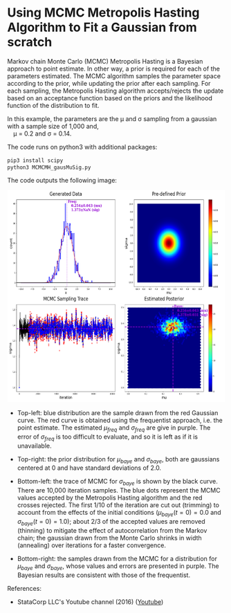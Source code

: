 # Using MCMC Metropolis Hasting Algorithm to Fit a Gaussian from scratch

Markov chain Monte Carlo (MCMC) Metropolis Hasting is a Bayesian approach to point estimate. In other way, a prior is required for each of the parameters estimated. The MCMC algorithm samples the parameter space according to the prior, while updating the prior after each sampling. For each sampling, the Metropolis Hasting algorithm accepts/rejects the update based on an acceptance function based on the priors and the likelihood function of the distribution to fit.

In this example, the parameters are the &mu; and &sigma; sampling from a gaussian with a sample size of 1,000 and, <br/>
&ensp;&ensp;&mu; = 0.2 and &sigma; = 0.14. <br/>

The code runs on python3 with additional packages:

    pip3 install scipy
    python3 MCMCMH_gausMuSig.py
The code outputs the following image:

<img src="https://github.com/SphericalCowww/Stat_MCMC_MetropolisHasting/blob/main/gausMuSig_Display.png" width="630" height="490">

- Top-left: blue distribution are the sample drawn from the red Gaussian curve. The red curve is obtained using the frequentist approach, i.e. the point estimate. The estimated $\mu_{freq}$ and $\sigma_{freq}$ are give in purple. The error of $\sigma_{freq}$ is too difficult to evaluate, and so it is left as if it is unavailable. 

- Top-right: the prior distribution for $\mu_{baye}$ and $\sigma_{baye}$, both are gaussians centered at 0 and have standard deviations of 2.0. 

- Bottom-left: the trace of MCMC for $\sigma_{baye}$ is shown by the black curve. There are 10,000 iteration samples. The blue dots represent the MCMC values accepted by the Metropolis Hasting algorithm and the red crosses rejected. The first 1/10 of the iteration are cut out (trimming) to account from the effects of the initial conditions ($\mu_{baye}(t=0) = 0.0$ and $\sigma_{baye}(t=0)=1.0$); about 2/3 of the accepted values are removed (thinning) to mitigate the effect of autocorrelation from the Markov chain; the gaussian drawn from the Monte Carlo shrinks in width (annealing) over iterations for a faster convergence. 

- Bottom-right: the samples drawn from the MCMC for a distribution for $\mu_{baye}$ and $\sigma_{baye}$, whose values and errors are presented in purple. The Bayesian results are consistent with those of the frequentist.

References:
- StataCorp LLC's Youtube channel (2016) (<a href="https://www.youtube.com/watch?v=OTO1DygELpY">Youtube</a>)
